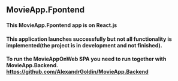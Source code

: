 ## MovieApp.Fpontend  
####  This MovieApp.Fpontend app is on React.js
#### This application launches successfully but not all functionality is implemented(the project is in development and not finished).
#### To run the MovieAppOnWeb SPA you need to run together with MovieApp.Backend. https://github.com/AlexandrGoldin/MovieApp.Backend
